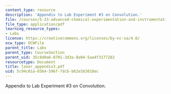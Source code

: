 ```yaml
---
content_type: resource
description: 'Appendix to Lab Experiment #3 on Convolution.'
file: /courses/5-33-advanced-chemical-experimentation-and-instrumentation-fall-2007/5c94c01a6564596f7dcbb62e563018ec_laser_appendix3.pdf
file_type: application/pdf
learning_resource_types:
- Labs
license: https://creativecommons.org/licenses/by-nc-sa/4.0/
ocw_type: OCWFile
parent_title: Labs
parent_type: CourseSection
parent_uid: 35c8d0a6-0701-3d3a-8a04-5aa4f3177282
resourcetype: Document
title: laser_appendix3.pdf
uid: 5c94c01a-6564-596f-7dcb-b62e563018ec
---
```

Appendix to Lab Experiment #3 on Convolution.